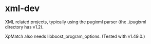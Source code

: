 # xml-dev
XML related projects, typically using the pugixml parser (the ./pugixml directory has v1.2).

XpMatch also needs libboost_program_options. (Tested with v1.49.0.)
